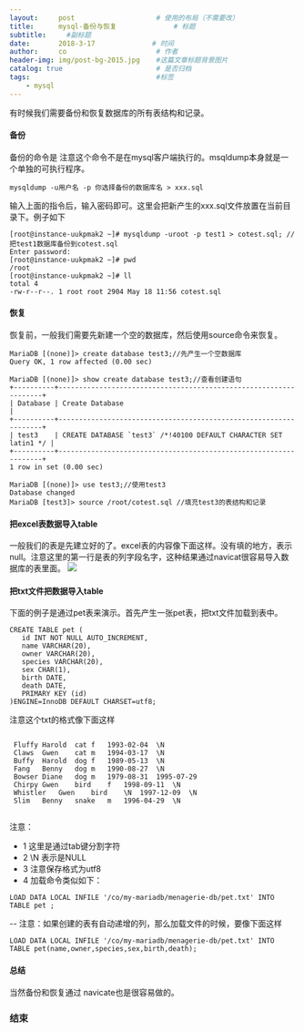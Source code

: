 ```yaml
---
layout:     post                    # 使用的布局（不需要改）
title:      mysql-备份与恢复              # 标题 
subtitle:     #副标题
date:       2018-3-17              # 时间
author:     co                      # 作者
header-img: img/post-bg-2015.jpg    #这篇文章标题背景图片
catalog: true                       # 是否归档
tags:                               #标签
    - mysql
---
```

有时候我们需要备份和恢复数据库的所有表结构和记录。
#### 备份
备份的命令是 注意这个命令不是在mysql客户端执行的。msqldump本身就是一个单独的可执行程序。 
```
mysqldump -u用户名 -p 你选择备份的数据库名 > xxx.sql
```
输入上面的指令后，输入密码即可。这里会把新产生的xxx.sql文件放置在当前目录下。例子如下
```
[root@instance-uukpmak2 ~]# mysqldump -uroot -p test1 > cotest.sql; //把test1数据库备份到cotest.sql
Enter password: 
[root@instance-uukpmak2 ~]# pwd
/root
[root@instance-uukpmak2 ~]# ll
total 4
-rw-r--r--. 1 root root 2904 May 18 11:56 cotest.sql

```

#### 恢复

恢复前，一般我们需要先新建一个空的数据库，然后使用source命令来恢复。

```
MariaDB [(none)]> create database test3;//先产生一个空数据库
Query OK, 1 row affected (0.00 sec)

MariaDB [(none)]> show create database test3;//查看创建语句
+----------+------------------------------------------------------------------+
| Database | Create Database                                                  |
+----------+------------------------------------------------------------------+
| test3    | CREATE DATABASE `test3` /*!40100 DEFAULT CHARACTER SET latin1 */ |
+----------+------------------------------------------------------------------+
1 row in set (0.00 sec)

MariaDB [(none)]> use test3;//使用test3
Database changed
MariaDB [test3]> source /root/cotest.sql //填充test3的表结构和记录

```
#### 把excel表数据导入table
一般我们的表是先建立好的了。excel表的内容像下面这样。没有填的地方，表示null。注意这里的第一行是表的列字段名字，这种结果通过navicat很容易导入数据库的表里面。
![](https://gitee.com/whatplane/resource/raw/master/img/excel.png)

#### 把txt文件把数据导入table

下面的例子是通过pet表来演示。首先产生一张pet表，把txt文件加载到表中。

```
CREATE TABLE pet (
   id INT NOT NULL AUTO_INCREMENT, 
   name VARCHAR(20), 
   owner VARCHAR(20),
   species VARCHAR(20), 
   sex CHAR(1), 
   birth DATE, 
   death DATE,
   PRIMARY KEY (id)
)ENGINE=InnoDB DEFAULT CHARSET=utf8;
```

注意这个txt的格式像下面这样

```

 Fluffy	Harold	cat	f	1993-02-04	\N
 Claws	Gwen	cat	m	1994-03-17	\N
 Buffy	Harold	dog	f	1989-05-13	\N
 Fang	Benny	dog	m	1990-08-27	\N
 Bowser	Diane	dog	m	1979-08-31	1995-07-29
 Chirpy	Gwen	bird	f	1998-09-11	\N
 Whistler	Gwen	bird	\N	1997-12-09	\N
 Slim	Benny	snake	m	1996-04-29	\N
 

```
注意：
- 1 这里是通过tab键分割字符
- 2 \N 表示是NULL
- 3 注意保存格式为utf8
- 4 加载命令类似如下：


``` 
LOAD DATA LOCAL INFILE '/co/my-mariadb/menagerie-db/pet.txt' INTO TABLE pet ;
```

-- 注意：如果创建的表有自动递增的列，那么加载文件的时候，要像下面这样
```
LOAD DATA LOCAL INFILE '/co/my-mariadb/menagerie-db/pet.txt' INTO TABLE pet(name,owner,species,sex,birth,death);
```

#### 总结
当然备份和恢复通过 navicate也是很容易做的。
### 结束